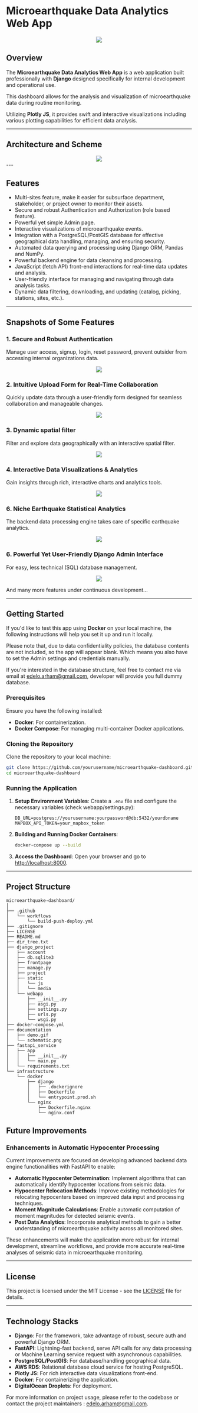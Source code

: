 # Microearthquake Data Analytics Web App

<div align='center'>
    <img src='documentation/demo.gif'>
</div>

## Overview

The **Microearthquake Data Analytics Web App** is a web application built professionally with **Django** designed specifically for internal development and operational use. 

This dashboard allows for the analysis and visualization of microearthquake data during routine monitoring. 

Utilizing **Plotly JS**, it provides swift and interactive visualizations including various plotting capabilities for efficient data analysis.

---

## Architecture and Scheme
<div align='center'>
    <img src='documentation/schematic.png'>
</div>
---

## Features
- Multi-sites feature, make it easier for subsurface department, stakeholder, or project owner to monitor their assets.
- Secure and robust Authentication and Authorization (role based feature).
- Powerful yet simple Admin page.
- Interactive visualizations of microearthquake events.
- Integration with a PostgreSQL/PostGIS database for effective geographical data handling, managing, and ensuring security.
- Automated data querying and processing using Django ORM, Pandas and NumPy.
- Powerful backend engine for data cleansing and processing.
- JavaScript (fetch API) front-end interactions for real-time data updates and analysis.
- User-friendly interface for managing and navigating through data analysis tasks.
- Dynamic data filtering, downloading, and updating (catalog, picking, stations, sites, etc.).

---

## Snapshots of Some Features
### 1. Secure and Robust Authentication
Manage user access, signup, login, reset password, prevent outsider from accessing internal organizations data.
<div align='center'>
    <img src='documentation/feature_captures/loginpage.png'>
</div>

### 2. Intuitive Upload Form for Real-Time Collaboration
Quickly update data through a user-friendly form designed for seamless collaboration and manageable changes.
<div align='center'>
    <img src='documentation/feature_captures/upload_form.png'>
</div>

### 3. Dynamic spatial filter
Filter and explore data geographically with an interactive spatial filter.
<div align='center'>
    <img src='documentation/feature_captures/filter.png'>
</div>

### 4. Interactive Data Visualizations & Analytics
Gain insights through rich, interactive charts and analytics tools.
<div align='center'>
    <img src='documentation/feature_captures/interactive.png'>
</div>

### 6. Niche Earthquake Statistical Analytics
The backend data processing engine takes care of specific earthquake analytics.
<div align='center'>
    <img src='documentation/feature_captures/statistical_analytics.png'>
</div>

### 6. Powerful Yet User-Friendly Django Admin Interface
For easy, less technical (SQL) database management.
<div align='center'>
    <img src='documentation/feature_captures/admin.png'>
</div>

And many more features under continuous development...

---

## Getting Started

If you'd like to test this app using **Docker** on your local machine, the following instructions will help you set it up and run it locally.

Please note that, due to data confidentiality policies, the database contents are not included, so the app will appear blank. Which means you also have to set the Admin settings and credentials manually.

If you're interested in the database structure, feel free to contact me via email at [edelo.arham@gmail.com](mailto:edelo.arham@gmail.com), developer will provide you full dummy database.

### Prerequisites

Ensure you have the following installed:

- **Docker**: For containerization.
- **Docker Compose**: For managing multi-container Docker applications.

### Cloning the Repository

Clone the repository to your local machine:

```bash
git clone https://github.com/yourusername/microearthquake-dashboard.git
cd microearthquake-dashboard
```

### Running the Application

1. **Setup Environment Variables**: Create a `.env` file and configure the necessary variables (check webapp/settings.py):
    ```env
    DB_URL=postgres://yourusername:yourpassword@db:5432/yourdbname
    MAPBOX_API_TOKEN=your_mapbox_token
    ```

2. **Building and Running Docker Containers**:
   ```bash
   docker-compose up --build
   ```

3. **Access the Dashboard**: Open your browser and go to [http://localhost:8000](http://localhost:8000). 

---

## Project Structure

```plaintext
microearthquake-dashboard/
│
├── .github
│   └── workflows
│       └── build-push-deploy.yml
├── .gitignore
├── LICENSE
├── README.md
├── dir_tree.txt
├── django_project
│   ├── account
│   ├── db.sqlite3
│   ├── frontpage
│   ├── manage.py
│   ├── project
│   ├── static
│   │   └── js
│   │   └── media
│   └── webapp
│       ├── __init__.py
│       ├── asgi.py
│       ├── settings.py
│       ├── urls.py
│       └── wsgi.py
├── docker-compose.yml
├── documentation
│   ├── demo.gif
│   └── schematic.png
├── fastapi_service
│   ├── app
│   │   ├── __init__.py
│   │   └── main.py
│   └── requirements.txt
└── infrastructure
    └── docker
        ├── django
        │   ├── .dockerignore
        │   ├── Dockerfile
        │   └── entrypoint.prod.sh
        └── nginx
            ├── Dockerfile.nginx
            └── nginx.conf
```

## Future Improvements

### Enhancements in Automatic Hypocenter Processing

Current improvements are focused on developing advanced backend data engine functionalities with FastAPI to enable:

- **Automatic Hypocenter Determination**: Implement algorithms that can automatically identify hypocenter locations from seismic data.
- **Hypocenter Relocation Methods**: Improve existing methodologies for relocating hypocenters based on improved data input and processing techniques.
- **Moment Magnitude Calculations**: Enable automatic computation of moment magnitudes for detected seismic events.
- **Post Data Analytics**: Incorporate analytical methods to gain a better understanding of microearthquake activity across all monitored sites.


These enhancements will make the application more robust for internal development, streamline workflows, and provide more accurate real-time analyses of seismic data in microearthquake monitoring.

---

## License

This project is licensed under the MIT License - see the [LICENSE](LICENSE) file for details.

---

## Technology Stacks

- **Django**: For the framework, take advantage of robust, secure auth and powerful Django ORM.
- **FastAPI**: Lightning-fast backend, serve API calls for any data processing or Machine Learning service request with asynchronous capabilities.
- **PostgreSQL/PostGIS**: For database/handling geographical data.
- **AWS RDS**: Relational database cloud service for hosting PostgreSQL.
- **Plotly JS**: For rich interactive data visualizations front-end.
- **Docker**: For containerizing the application.
- **DigitalOcean Droplets**: For deployment.

For more information on project usage, please refer to the codebase or contact the project maintainers : [edelo.arham@gmail.com](mailto:edelo.arham@gmail.com).
